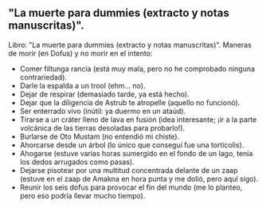## "La muerte para dummies (extracto y notas manuscritas)".
Libro: "La muerte para dummies (extracto y notas manuscritas)".
Maneras de morir (en Dofus) y no morir en el intento:
- Comer filtunga rancia (está muy mala, pero no he comprobado ninguna contrariedad).
- Darle la espalda a un trool (ehm... no).
- Dejar de respirar (demasiado tarde, ya está hecho).
- Dejar que la diligencia de Astrub te atropelle (aquello no funcionó).
- Ser enterrado vivo (inútil: ya duermo en un ataúd).
- Tirarse a un cráter lleno de lava en fusión (idea interesante; ¡ir a la parte volcánica de las tierras desoladas para probarlo!).
- Burlarse de Oto Mustam (no entendió mi chiste).
- Ahorcarse desde un árbol (lo único que conseguí fue una tortícolis).
- Ahogarse (estuve varias horas sumergido en el fondo de un lago, tenía los dedos arrugados como pasas).
- Dejarse pisotear por una multitud concentrada delante de un zaap (estuve en el zaap de Amakna en hora punta y me dolió, pero aquí sigo).
- Reunir los seis dofus para provocar el fin del mundo (me lo planteo, pero eso podría llevar mucho tiempo).